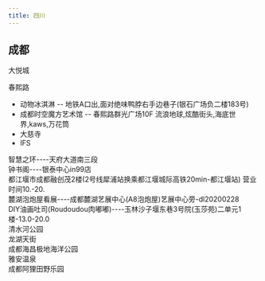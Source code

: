 ```yaml
---
title: 四川
---
```


## 成都

大悦城

春熙路

- 动物冰淇淋 -- 地铁A口出,面对绝味鸭脖右手边巷子(银石广场负二楼183号)
- 成都时空魔方艺术馆 -- 春熙路群光广场10F
  流浪地球,炫酷街头,海底世界,kaws,万花筒
- 大慈寺
- IFS

智慧之环----天府大道南三段  
钟书阁----银泰中心in99店  
都江堰市成都融创茂2楼(2号线犀浦站换乘都江堰城际高铁20min-都江堰站) 营业时间10.-20.  
麓湖泡炮屋看展----成都麓湖艺展中心(A8泡炮屋)艺展中心旁-dl20200228  
DIY油画吐司(Roudoudou肉嘟嘟)----玉林沙子堰东巷3号院(玉莎苑)二单元1楼-13.0-20.0  
清水河公园  
龙湖天街  
成都海昌极地海洋公园  
雅安温泉  
成都阿狸田野乐园  
